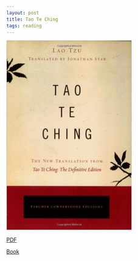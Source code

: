 ```yaml
---
layout: post
title: Tao Te Ching
tags: reading
---
```


![Tao Te Ching](/assets/tao-te-ching.jpg)

[PDF](http://www.with.org/tao_te_ching_en.pdf)

[Book](http://www.amazon.ca/gp/product/1585426180?psc=1&redirect=true&ref_=oh_aui_detailpage_o09_s00)

